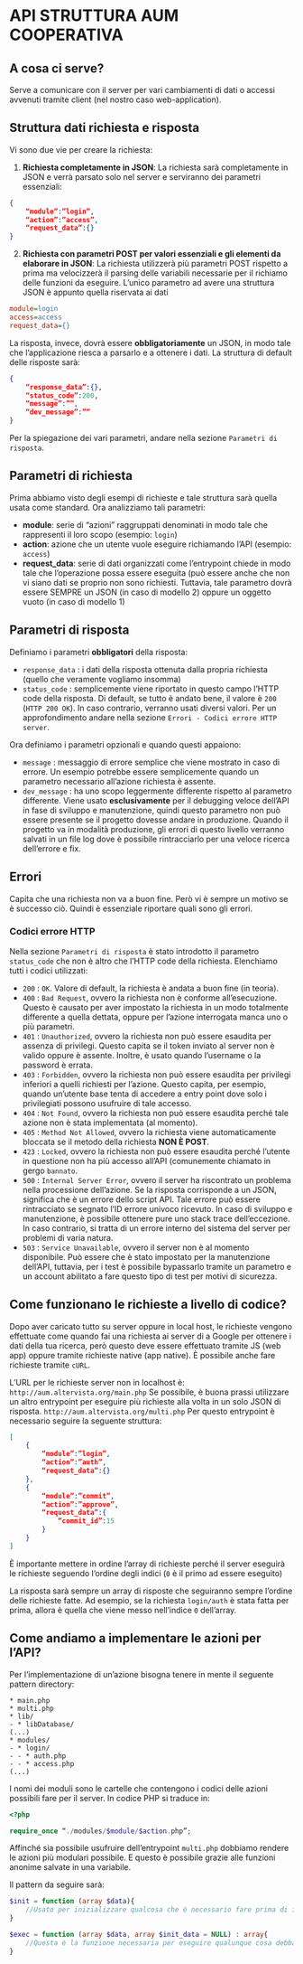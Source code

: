 # API STRUTTURA AUM COOPERATIVA
## A cosa ci serve?
Serve a comunicare con il server per vari cambiamenti di dati o accessi avvenuti tramite client (nel nostro caso web-application).

## Struttura dati richiesta e risposta
Vi sono due vie per creare la richiesta:
1. **Richiesta completamente in JSON**: La richiesta sarà completamente in JSON e verrà parsato solo nel server e serviranno dei parametri essenziali:
```json
{
	“module”:”login”,
	“action”:”access”,
	“request_data”:{}
}
```
2. **Richiesta con parametri POST per valori essenziali e gli elementi da elaborare in JSON**: La richiesta utilizzerà più parametri POST rispetto a prima ma velocizzerà il parsing delle variabili necessarie per il richiamo delle funzioni da eseguire. L’unico parametro ad avere una struttura JSON è appunto quella riservata ai dati
```ini
module=login
access=access
request_data={}
```

La risposta, invece, dovrà essere **obbligatoriamente** un JSON, in modo tale che l’applicazione riesca a parsarlo e a ottenere i dati. La struttura di default delle risposte sarà:
```json
{
	“response_data”:{},
	“status_code”:200,
	“message”:””,
	“dev_message”:””
}
```
Per la spiegazione dei vari parametri, andare nella sezione `Parametri di risposta`.

## Parametri di richiesta
Prima abbiamo visto degli esempi di richieste e tale struttura sarà quella usata come standard. Ora analizziamo tali parametri:

* **module**: serie di “azioni” raggruppati denominati in modo tale che rappresenti il loro scopo (esempio: `login`)
* **action**: azione che un utente vuole eseguire richiamando l’API (esempio: `access`)
* **request_data**: serie di dati organizzati come l’entrypoint chiede in modo tale che l’operazione possa essere eseguita (può essere anche che non vi siano dati se proprio non sono richiesti. Tuttavia, tale parametro dovrà essere SEMPRE un JSON (in caso di modello 2) oppure un oggetto vuoto (in caso di modello 1)

## Parametri di risposta
Definiamo i parametri **obbligatori** della risposta:

* `response_data` : i dati della risposta ottenuta dalla propria richiesta (quello che veramente vogliamo insomma)
* `status_code` : semplicemente viene riportato in questo campo l’HTTP code della risposta. Di default, se tutto è andato bene, il valore è `200` (`HTTP 200 OK`). In caso contrario, verranno usati diversi valori. Per un approfondimento andare nella sezione `Errori - Codici errore HTTP server`.

Ora definiamo i parametri opzionali e quando questi appaiono:

* `message` : messaggio di errore semplice che viene mostrato in caso di errore. Un esempio potrebbe essere semplicemente quando un parametro necessario all’azione richiesta è assente.
* `dev_message` : ha uno scopo leggermente differente rispetto al parametro differente. Viene usato **esclusivamente** per il debugging veloce dell’API in fase di sviluppo e manutenzione, quindi questo parametro non può essere presente se il progetto dovesse andare in produzione. Quando il progetto va in modalità produzione, gli errori di questo livello verranno salvati in un file log dove è possibile rintracciarlo per una veloce ricerca dell’errore e fix.

## Errori
Capita che una richiesta non va a buon fine. Però vi è sempre un motivo se è successo ciò. Quindi è essenziale riportare quali sono gli errori.

### Codici errore HTTP

Nella sezione `Parametri di risposta` è stato introdotto il parametro `status_code` che non è altro che l’HTTP code della richiesta. Elenchiamo tutti i codici utilizzati:

* `200` : `OK`. Valore di default, la richiesta è andata a buon fine (in teoria).
* `400` : `Bad Request`, ovvero la richiesta non è conforme all’esecuzione. Questo è causato per aver impostato la richiesta in un modo totalmente differente a quella dettata, oppure per l’azione interrogata manca uno o più parametri.
* `401` : `Unauthorized`, ovvero la richiesta non può essere esaudita per assenza di privilegi. Questo capita se il token inviato al server non è valido oppure è assente. Inoltre, è usato quando l’username o la password è errata.
* `403` : `Forbidden`, ovvero la richiesta non può essere esaudita per privilegi inferiori a quelli richiesti per l’azione. Questo capita, per esempio, quando un’utente base tenta di accedere a entry point dove solo i privilegiati possono usufruire di tale accesso.
* `404` : `Not Found`, ovvero la richiesta non può essere esaudita perché tale azione non è stata implementata (al momento).
* `405` : `Method Not Allowed`, ovvero la richiesta viene automaticamente bloccata se il metodo della richiesta **NON È POST**.
* `423` : `Locked`, ovvero la richiesta non può essere esaudita perché l’utente in questione non ha più accesso all’API (comunemente chiamato in gergo `bannato`.
* `500` : `Internal Server Error`, ovvero il server ha riscontrato un problema nella processione dell’azione. Se la risposta corrisponde a un JSON, significa che è un errore dello script API. Tale errore può essere rintracciato se segnato l’ID errore univoco ricevuto. In caso di sviluppo e manutenzione, è possibile ottenere pure uno stack trace dell’eccezione. In caso contrario, si tratta di un errore interno del sistema del server per problemi di varia natura.
* `503` : `Service Unavailable`, ovvero il server non è al momento disponibile. Può essere che è stato impostato per la manutenzione dell’API, tuttavia, per i test è possibile bypassarlo tramite un parametro e un account abilitato a fare questo tipo di test per motivi di sicurezza.

## Come funzionano le richieste a livello di codice?
Dopo aver caricato tutto su server oppure in local host, le richieste vengono effettuate come quando fai una richiesta ai server di a Google per ottenere i dati della tua ricerca, però questo deve essere effettuato tramite JS (web app) oppure tramite richieste native (app native). È possibile anche fare richieste tramite `cURL`.

L’URL per le richieste server non in localhost è:
`http://aum.altervista.org/main.php`
Se possibile, è buona prassi utilizzare un altro entrypoint per eseguire più richieste alla volta in un solo JSON di risposta. 
`http://aum.altervista.org/multi.php`
Per questo entrypoint è necessario seguire la seguente struttura:
```json
[
	{
		“module”:”login”,
		“action”:”auth”,
		“request_data”:{}
	},
	{
		“module”:”commit”,
		“action”:”approve”,
		“request_data”:{
			“commit_id”:15
		}
	}
]
```

È importante mettere in ordine l’array di richieste perché il server eseguirà le richieste seguendo l’ordine degli indici (`0` è il primo ad essere eseguito)

La risposta sarà sempre un array di risposte che seguiranno sempre l’ordine delle richieste fatte. Ad esempio, se la richiesta `login/auth` è stata fatta per prima, allora è quella che viene messo nell’indice `0` dell’array.

## Come andiamo a implementare le azioni per l’API?
Per l’implementazione di un’azione bisogna tenere in mente il seguente pattern directory:
```
* main.php
* multi.php
* lib/
- * libDatabase/
(...)
* modules/
- * login/
- - * auth.php
- - * access.php
(...)
```

I nomi dei moduli sono le cartelle che contengono i codici delle azioni possibili fare per il server. In codice PHP si traduce in:
```php
<?php

require_once “./modules/$module/$action.php”;
```

Affinché sia possibile usufruire dell’entrypoint `multi.php` dobbiamo rendere le azioni più modulari possibile. E questo è possibile grazie alle funzioni anonime salvate in una variabile.

Il pattern da seguire sarà: 
```php
$init = function (array $data){
	//Usato per inizializzare qualcosa che è necessario fare prima di iniziare ad eseguire il codice. Pertanto, la sua esistenza non è obbligatoria se questo non è necessario.
}

$exec = function (array $data, array $init_data = NULL) : array{
	//Questa è la funzione necessaria per eseguire qualunque cosa debba fare l’azione.
}
```